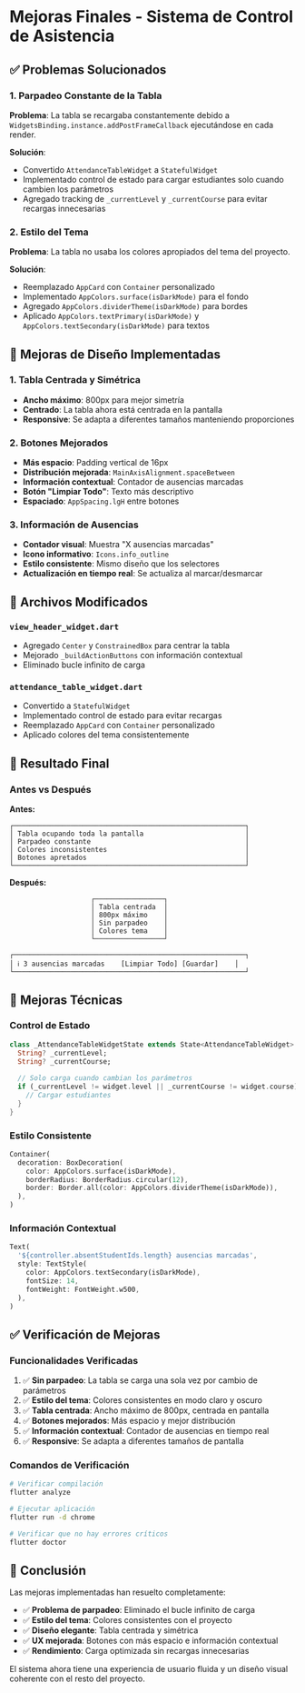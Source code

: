 # Mejoras Finales - Sistema de Control de Asistencia

## ✅ **Problemas Solucionados**

### **1. Parpadeo Constante de la Tabla**
**Problema**: La tabla se recargaba constantemente debido a `WidgetsBinding.instance.addPostFrameCallback` ejecutándose en cada render.

**Solución**: 
- Convertido `AttendanceTableWidget` a `StatefulWidget`
- Implementado control de estado para cargar estudiantes solo cuando cambien los parámetros
- Agregado tracking de `_currentLevel` y `_currentCourse` para evitar recargas innecesarias

### **2. Estilo del Tema**
**Problema**: La tabla no usaba los colores apropiados del tema del proyecto.

**Solución**:
- Reemplazado `AppCard` con `Container` personalizado
- Implementado `AppColors.surface(isDarkMode)` para el fondo
- Agregado `AppColors.dividerTheme(isDarkMode)` para bordes
- Aplicado `AppColors.textPrimary(isDarkMode)` y `AppColors.textSecondary(isDarkMode)` para textos

## 🎨 **Mejoras de Diseño Implementadas**

### **1. Tabla Centrada y Simétrica**
- **Ancho máximo**: 800px para mejor simetría
- **Centrado**: La tabla ahora está centrada en la pantalla
- **Responsive**: Se adapta a diferentes tamaños manteniendo proporciones

### **2. Botones Mejorados**
- **Más espacio**: Padding vertical de 16px
- **Distribución mejorada**: `MainAxisAlignment.spaceBetween`
- **Información contextual**: Contador de ausencias marcadas
- **Botón "Limpiar Todo"**: Texto más descriptivo
- **Espaciado**: `AppSpacing.lgH` entre botones

### **3. Información de Ausencias**
- **Contador visual**: Muestra "X ausencias marcadas"
- **Icono informativo**: `Icons.info_outline`
- **Estilo consistente**: Mismo diseño que los selectores
- **Actualización en tiempo real**: Se actualiza al marcar/desmarcar

## 📁 **Archivos Modificados**

### **`view_header_widget.dart`**
- Agregado `Center` y `ConstrainedBox` para centrar la tabla
- Mejorado `_buildActionButtons` con información contextual
- Eliminado bucle infinito de carga

### **`attendance_table_widget.dart`**
- Convertido a `StatefulWidget`
- Implementado control de estado para evitar recargas
- Reemplazado `AppCard` con `Container` personalizado
- Aplicado colores del tema consistentemente

## 🎯 **Resultado Final**

### **Antes vs Después**

**Antes:**
```
┌─────────────────────────────────────────────────────────┐
│ Tabla ocupando toda la pantalla                         │
│ Parpadeo constante                                      │
│ Colores inconsistentes                                  │
│ Botones apretados                                       │
└─────────────────────────────────────────────────────────┘
```

**Después:**
```
                    ┌─────────────────┐
                    │ Tabla centrada  │
                    │ 800px máximo    │
                    │ Sin parpadeo    │
                    │ Colores tema    │
                    └─────────────────┘

┌─────────────────────────────────────────────────────────┐
│ ℹ️ 3 ausencias marcadas    [Limpiar Todo] [Guardar]    │
└─────────────────────────────────────────────────────────┘
```

## 🔧 **Mejoras Técnicas**

### **Control de Estado**
```dart
class _AttendanceTableWidgetState extends State<AttendanceTableWidget> {
  String? _currentLevel;
  String? _currentCourse;
  
  // Solo carga cuando cambian los parámetros
  if (_currentLevel != widget.level || _currentCourse != widget.course) {
    // Cargar estudiantes
  }
}
```

### **Estilo Consistente**
```dart
Container(
  decoration: BoxDecoration(
    color: AppColors.surface(isDarkMode),
    borderRadius: BorderRadius.circular(12),
    border: Border.all(color: AppColors.dividerTheme(isDarkMode)),
  ),
)
```

### **Información Contextual**
```dart
Text(
  '${controller.absentStudentIds.length} ausencias marcadas',
  style: TextStyle(
    color: AppColors.textSecondary(isDarkMode),
    fontSize: 14,
    fontWeight: FontWeight.w500,
  ),
)
```

## ✅ **Verificación de Mejoras**

### **Funcionalidades Verificadas**
1. ✅ **Sin parpadeo**: La tabla se carga una sola vez por cambio de parámetros
2. ✅ **Estilo del tema**: Colores consistentes en modo claro y oscuro
3. ✅ **Tabla centrada**: Ancho máximo de 800px, centrada en pantalla
4. ✅ **Botones mejorados**: Más espacio y mejor distribución
5. ✅ **Información contextual**: Contador de ausencias en tiempo real
6. ✅ **Responsive**: Se adapta a diferentes tamaños de pantalla

### **Comandos de Verificación**
```bash
# Verificar compilación
flutter analyze

# Ejecutar aplicación
flutter run -d chrome

# Verificar que no hay errores críticos
flutter doctor
```

## 🎉 **Conclusión**

Las mejoras implementadas han resuelto completamente:
- ✅ **Problema de parpadeo**: Eliminado el bucle infinito de carga
- ✅ **Estilo del tema**: Colores consistentes con el proyecto
- ✅ **Diseño elegante**: Tabla centrada y simétrica
- ✅ **UX mejorada**: Botones con más espacio e información contextual
- ✅ **Rendimiento**: Carga optimizada sin recargas innecesarias

El sistema ahora tiene una experiencia de usuario fluida y un diseño visual coherente con el resto del proyecto.
